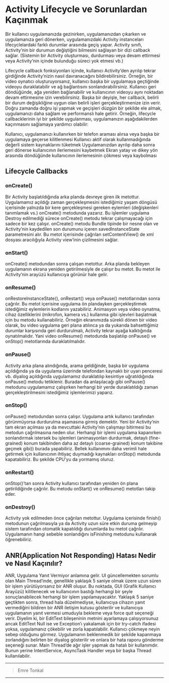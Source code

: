

# Activity Lifecycle ve Sorunlardan Kaçınmak
Bir kullanıcı uygulamanızda gezinirken, uygulamanızdan çıkarken ve uygulamanıza geri dönerken, uygulamanızdaki Activity instanceları lifecyclelardaki farklı durumlar arasında geçiş yapar. Activity sınıfı, Activity’nin bir durumun değiştiğini bilmesini sağlayan bir dizi callback sağlar. (Sistemin bir Activity oluşturması, durdurması veya devam ettirmesi veya Activity’nin içinde bulunduğu süreci yok etmesi vb.)

Lifecycle callback fonksiyonları içinde, kullanıcı Activity’den ayrılıp tekrar girdiğinde Activity’nizin nasıl davranacağını bildirebilirsiniz. Örneğin, bir video oynatıcı oluşturuyorsanız, kullanıcı başka bir uygulamaya geçtiğinde videoyu duraklatabilir ve ağ bağlantısını sonlandırabilirsiniz. Kullanıcı geri döndüğünde, ağa yeniden bağlanabilir ve kullanıcının videoyu aynı noktadan devam ettirmesine izin verebilirsiniz. Başka bir deyişle, her callback, belirli bir durum değişikliğine uygun olan belirli işleri gerçekleştirmenize izin verir. Doğru zamanda doğru işi yapmak ve geçişleri düzgün bir şekilde ele almak, uygulamanızı daha sağlam ve performanslı hale getirir. Örneğin, lifecycle callbacklerinin iyi bir şekilde uygulanması, uygulamanızın aşağıdakilerden kaçınmasını sağlamaya yardımcı olabilir:

Kullanıcı, uygulamanızı kullanırken bir telefon araması alırsa veya başka bir uygulamaya geçerse kilitlenmesi
Kullanıcı aktif olarak kullanmadığında değerli sistem kaynaklarını tüketmek
Uygulamanızdan ayrılıp daha sonra geri dönerse kullanıcının ilerlemesini kaybetmek
Ekran yatay ve dikey yön arasında döndüğünde kullanıcının ilerlemesinin çökmesi veya kaybolması

## Lifecycle Callbacks

### onCreate()
Bir Activity başlatıldığında arka planda devreye giren ilk metottur. Uygulamamız açıldığı zaman gerçekleşmesini istediğimiz yaşam döngüsü içerisinde yalnızda bir kere gerçekleşmesi gereken eylemleri (değişkenleri tanımlamak vs.) onCreate() metodunda yazarız. Bu işlemler uygulama Destroy edilmediği sürece onCreate() metodu tekrar çalışmayacağı için sadece bir kez çalışır.
onCreate() metodu Bundle tipinde bir nesne olan ve Activity’nin kaydedilen son durumunu içeren savedInstanceState parametresini alır. Bu metot içerisinde çağrılan setContentView() de xml dosyası aracılığıyla Activity view’inin çizilmesini sağlar.

### onStart()
onCreate() metodundan sonra çalışan metottur. Arka planda bekleyen uygulamanın ekrana yeniden getirilmesiyle de çalışır bu metot. Bu metot ile Activity’nin arayüzü kullanıcıya görünür hale gelir.

### onResume()
onRestoreInstanceState(), onRestart() veya onPause() metotlarından sonra çağrılır. Bu metot içerisine uygulama ön plandayken gerçekleştirmek istediğimiz eylemlerin kodlarını yazabiliriz. Animasyon veya video oynatma, cihaz özelliklerini (mikrofon, kamera vs.) kullanma gibi işlevleri başlatmak için bu metodu kullanabiliriz. Örneğin ekranımızda sürekli dönen bir video olarak, bu video uygulama geri plana atılınca ya da yukarıda bahsettiğimiz durumlar karşısında geri durdurulmalı, Activity tekrar ayağa kalktığında oynatılmalıdır. Yani video onResume() metodunda başlatılıp onPause() ve onStop() metotlarında duraklatılmalıdır.

### onPause()
Activity arka plana alındığında, arama geldiğinde, başka bir uygulama açıldığında ya da uygulama üzerinde telefondan kaynaklı bir uyarı penceresi vb. diyalog açıldığında uygulamamız duraklatılıp kesintiye uğratıldığında onPause() metodu tetiklenir. Buradan da anlaşılacağı gibi onPause() metodunu uygulamamız çalışırken herhangi bir yerde duraklatıldığı zaman gerçekleştirilmesini istediğimiz işlemlerimizi yaparız.

### onStop()
onPause() metodundan sonra çalışır. Uygulama artık kullanıcı tarafından görünmüyorsa durdurulma aşamasına girmiş demektir. Yeni bir Activity’nin tam ekran açılması ya da mevcuttaki Activity’nin çalışmayı bitirmesi bu metodun çağrılmasına neden olur. Herhangi bir işlemi uygulama kapanırken sonlandırmak istersek bu işlemleri (animasyonları durdurmak, detaylı (fine-grained) konum takibinden daha az detaylı (coarse-grained) konum takibine geçmek gibi)) burada yapabiliriz. Bellek kullanımını daha verimli hale getirmek için kullanıcının ihtiyaç duymadığı kaynakları onStop() metodunda kapatabiliriz. Bu şekilde CPU’yu da yormamış oluruz.

### onRestart()
onStop()’tan sonra Activity kullanıcı tarafından yeniden ön plana getirildiğinde çağrılır. Bu metodu onStart() ve onResume() metotları takip eder.

### onDestroy()
Activity yok edilmeden önce çağrılan metottur. Uygulama içerisinde finish() metodunun çağrılmasıyla ya da Activity uzun süre etkin duruma gelmeyip sistem tarafından otomatik kapatıldığı durumlarda bu metot çağrılır. Uygulamanın hangi sebeble sonlandığını isFinishing metodunu kullanarak öğrenebiliriz.



## ANR(Application Not Responding) Hatası Nedir ve Nasıl Kaçınılır?
ANR, Uygulama Yanıt Vermiyor anlamına gelir. UI güncellemekten sorumlu olan Main Thread’inde, genellikle yaklaşık 5 saniye olmak üzere uzun süren bir işlem yürütüyorsanız bir ANR oluşur. Bu noktada, GUI (Grafik Kullanıcı Arayüzü) kilitlenecek ve kullanıcının bastığı herhangi bir şeyle sonuçlanabilecek herhangi bir işlem yapılamayacaktır. Yaklaşık 5 saniye geçtikten sonra, thread hala düzelmediyse, kullanıcıya cihazın yanıt vermediğini bildiren bir ANR iletişim kutusu gösterilir ve kullanıcıya uygulamanın yanıt vermesi umuduyla bekleme veya force quit seçeneği verir.
Diyelim ki, bir EditText bileşeninin metnini ayarlamaya çalışıyorsunuz ancak EditText Null ise ve Exception’ı yakalamak için bir try-catch ifadesi yoksa, uygulamanız çökebilir ve zorla kapatılabilir. Kullanıcı çökmeye neyin sebep olduğunu görmez. Uygulamanın beklenmedik bir şekilde kapanmaya zorlandığını belirten bir diyalog gösterilir ve onlara bir hata raporu gönderme seçeneği sunar.
Main Thread’de ağır işler yapmak da hatalı bir kullanımdır. Bunun yerine IntentService, AsyncTask Handler veya bir başka Thread kullanılabilir.

---
>Emre Tonkal
---


